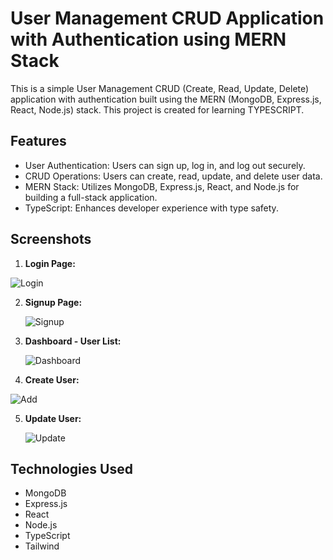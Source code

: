 # User Management CRUD Application with Authentication using MERN Stack

This is a simple User Management CRUD (Create, Read, Update, Delete) application with authentication built using the MERN (MongoDB, Express.js, React, Node.js) stack. This project is created for learning TYPESCRIPT.

## Features

- User Authentication: Users can sign up, log in, and log out securely.
- CRUD Operations: Users can create, read, update, and delete user data.
- MERN Stack: Utilizes MongoDB, Express.js, React, and Node.js for building a full-stack application.
- TypeScript: Enhances developer experience with type safety.

## Screenshots

1. **Login Page:**

  ![Login](https://github.com/VishuBanotra/Test/assets/111637458/d0f96949-6faa-489d-8d7a-348721b43db6)

2. **Signup Page:**

   ![Signup](https://github.com/VishuBanotra/Test/assets/111637458/d1ad4e9c-22fb-4337-b879-bed238a40b49)

3. **Dashboard - User List:**

   ![Dashboard](https://github.com/VishuBanotra/Test/assets/111637458/c0aac3a2-ccf8-4e89-b326-bc5b445b4004)

4. **Create User:**
    
  ![Add](https://github.com/VishuBanotra/Test/assets/111637458/10ed893d-1126-40cb-81c2-b1fa9d3b5464)

5. **Update User:**

   ![Update](https://github.com/VishuBanotra/Test/assets/111637458/836a2eda-0707-4279-912a-15ef71363df9)

## Technologies Used

- MongoDB
- Express.js
- React
- Node.js
- TypeScript
- Tailwind

